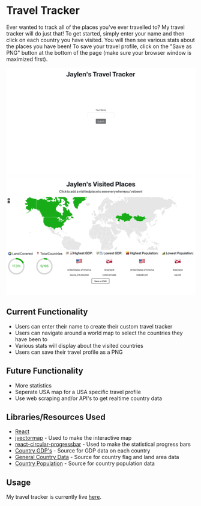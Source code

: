 # Travel Tracker

Ever wanted to track all of the places you've ever travelled to? My travel tracker will do just that! To get started, simply enter your name and then click on each country you have visited. You will then see various stats about the places you have been! To save your travel profile, click on the "Save as PNG" button at the bottom of the page (make sure your browser window is maximized first).

![first_image](/public/screenshot1.png)
![second_image](/public/screenshot2.png)

## Current Functionality

- Users can enter their name to create their custom travel tracker
- Users can navigate around a world map to select the countries they have been to
- Various stats will display about the visited countries
- Users can save their travel profile as a PNG

## Future Functionality

- More statistics
- Seperate USA map for a USA specific travel profile
- Use web scraping and/or API's to get realtime country data

## Libraries/Resources Used

- [React](https://reactjs.org/)
- [jvectormap](https://github.com/kadoshms/react-jvectormap) - Used to make the interactive map
- [react-circular-progressbar](https://github.com/kevinsqi/react-circular-progressbar) - Used to make the statistical progress bars
- [Country GDP's](https://worldpopulationreview.com/countries/countries-by-gdp) - Source for GDP data on each country
- [General Country Data](https://raw.githubusercontent.com/mledoze/countries/master/countries.json) - Source for country flag and land area data
- [Country Population](https://github.com/samayo/country-json/blob/master/src/country-by-population.json) - Source for country population data

## Usage

My travel tracker is currently live [here](https://jayjay.me/ACS1320-final_project/).
